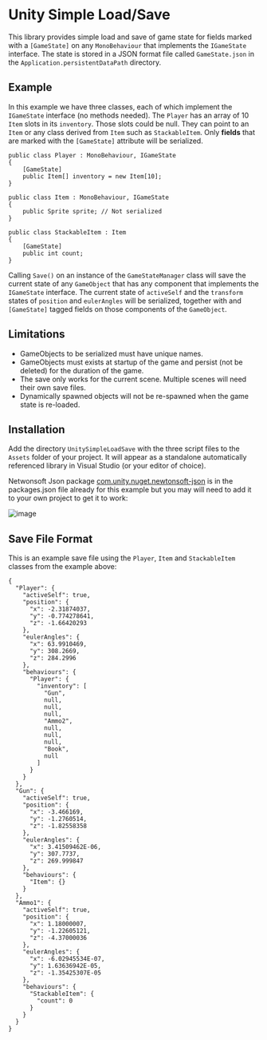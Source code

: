 # Unity Simple Load/Save

This library provides simple load and save of game state for fields marked with a ```[GameState]``` on any ```MonoBehaviour``` that implements the ```IGameState``` interface. The state is stored in a JSON format file called ```GameState.json``` in the ```Application.persistentDataPath``` directory. 

## Example ##

In this example we have three classes, each of which implement the ```IGameState``` interface (no methods needed).
The ```Player``` has an array of 10 ```Item``` slots in its ```inventory```. 
Those slots could be null. They can point to an ```Item``` or any class derived from ```Item``` such as ```StackableItem```.
Only **fields** that are marked with the ```[GameState]``` attribute will be serialized.

```
public class Player : MonoBehaviour, IGameState
{
    [GameState]
    public Item[] inventory = new Item[10];
}

public class Item : MonoBehaviour, IGameState
{
    public Sprite sprite; // Not serialized
}

public class StackableItem : Item
{
    [GameState]
    public int count;
}
```

Calling ```Save()``` on an instance of the ```GameStateManager``` class will save the current state of any ```GameObject``` that has any component that implements the ```IGameState``` interface. The current state of ```activeSelf``` and the ```transform``` states of ```position``` and ```eulerAngles``` will be serialized, together with and ```[GameState]``` tagged fields on those components of the ```GameObject```.

## Limitations ## 

- GameObjects to be serialized must have unique names.
- GameObjects must exists at startup of the game and persist (not be deleted) for the duration of the game.
- The save only works for the current scene. Multiple scenes will need their own save files.
- Dynamically spawned objects will not be re-spawned when the game state is re-loaded.

## Installation ## 

Add the directory ```UnitySimpleLoadSave``` with the three script files to the ```Assets``` folder of your project. It will appear as a standalone automatically referenced library in Visual Studio (or your editor of choice).

Netwonsoft Json package [com.unity.nuget.newtonsoft-json](https://docs.unity3d.com/Packages/com.unity.nuget.newtonsoft-json@3.1/manual/index.html) is in the packages.json file already for this example but you may will need to add it to your own project to get it to work:

![image](https://user-images.githubusercontent.com/1547800/229220651-4baa6feb-5714-4a24-8bca-1a997caf347a.png)

## Save File Format ##

This is an example save file using the ```Player```, ```Item``` and ```StackableItem``` classes from the example above:

```
{
  "Player": {
    "activeSelf": true,
    "position": {
      "x": -2.31874037,
      "y": -0.774278641,
      "z": -1.66420293
    },
    "eulerAngles": {
      "x": 63.9910469,
      "y": 308.2669,
      "z": 284.2996
    },
    "behaviours": {
      "Player": {
        "inventory": [
          "Gun",
          null,
          null,
          null,
          "Ammo2",
          null,
          null,
          null,
          "Book",
          null
        ]
      }
    }
  },
  "Gun": {
    "activeSelf": true,
    "position": {
      "x": -3.466169,
      "y": -1.2760514,
      "z": -1.82558358
    },
    "eulerAngles": {
      "x": 3.41509462E-06,
      "y": 307.7737,
      "z": 269.999847
    },
    "behaviours": {
      "Item": {}
    }
  },
  "Ammo1": {
    "activeSelf": true,
    "position": {
      "x": 1.18000007,
      "y": -1.22605121,
      "z": -4.37000036
    },
    "eulerAngles": {
      "x": -6.02945534E-07,
      "y": 1.63636942E-05,
      "z": -1.35425307E-05
    },
    "behaviours": {
      "StackableItem": {
        "count": 0
      }
    }
  }
}
```


